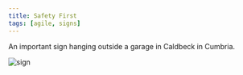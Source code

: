 ```yaml
---
title: Safety First
tags: [agile, signs]
---
```


An important sign hanging outside a garage in Caldbeck in Cumbria.

![sign](/assets/img/posts/safety-first/safety-first.jpg)
